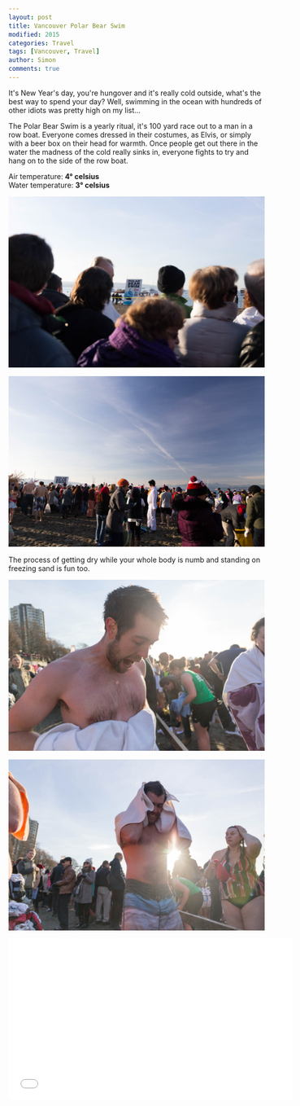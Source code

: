 ```yaml
---
layout: post
title: Vancouver Polar Bear Swim
modified: 2015
categories: Travel
tags: [Vancouver, Travel]
author: Simon
comments: true
---
```


It's New Year's day, you're hungover and it's really cold outside, what's the best way to spend your day? Well, swimming in the ocean with hundreds of other idiots was pretty high on my list...

The Polar Bear Swim is a yearly ritual, it's 100 yard race out to a man in a row boat. Everyone comes dressed in their costumes, as Elvis, or simply with a beer box on their head for warmth. Once people get out there in the water the madness of the cold really sinks in, everyone fights to try and hang on to the side of the row boat.

Air temperature: **4° celsius**<br>
Water temperature: **3° celsius**

![Polar Bear Swim](../images/IMG_3340.jpg)

![Polar Bear Swim](../images/IMG_3342.jpg)

The process of getting dry while your whole body is numb and standing on freezing sand is fun too.

![Polar Bear Swim](../images/IMG_3384.jpg)

![Polar Bear Swim](../images/IMG_3393.jpg)

<iframe width="560" height="315" src="//www.youtube.com/embed/wsVommb48IQ" frameborder="0" allowfullscreen></iframe>